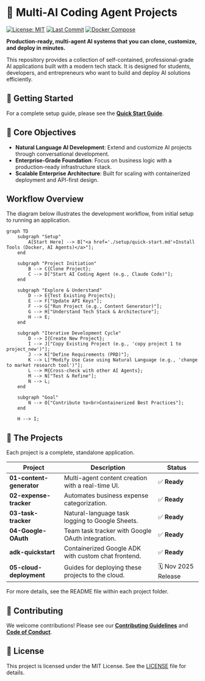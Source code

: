 # 🤖 Multi-AI Coding Agent Projects

[![License: MIT](https://img.shields.io/badge/License-MIT-green.svg)](LICENSE)
[![Last Commit](https://img.shields.io/github/last-commit/pingwu/multi-ai-coding-agent)](https://github.com/pingwu/multi-ai-coding-agent/commits)
[![Docker Compose](https://img.shields.io/badge/Docker-Compose-blue?logo=docker)](#)

**Production-ready, multi-agent AI systems that you can clone, customize, and deploy in minutes.**

This repository provides a collection of self-contained, professional-grade AI applications built with a modern tech stack. It is designed for students, developers, and entrepreneurs who want to build and deploy AI solutions efficiently.

## 🚀 Getting Started

For a complete setup guide, please see the **[Quick Start Guide](./setup/quick-start.md)**.

## 🎯 Core Objectives

*   **Natural Language AI Development**: Extend and customize AI projects through conversational development.
*   **Enterprise-Grade Foundation**: Focus on business logic with a production-ready infrastructure stack.
*   **Scalable Enterprise Architecture**: Built for scaling with containerized deployment and API-first design.

## Workflow Overview

The diagram below illustrates the development workflow, from initial setup to running an application.

```mermaid
graph TD
    subgraph "Setup"
        A[Start Here] --> B["<a href='./setup/quick-start.md'>Install Tools (Docker, AI Agents)</a>"];
    end

    subgraph "Project Initiation"
        B --> C{Clone Project};
        C --> D["Start AI Coding Agent (e.g., Claude Code)"];
    end

    subgraph "Explore & Understand"
        D --> E{Test Existing Projects};
        E --> F["Update API Keys"];
        F --> G["Run Project (e.g., Content Generator)"];
        G --> H["Understand Tech Stack & Architecture"];
        H --> E;
    end

    subgraph "Iterative Development Cycle"
        D --> I{Create New Project};
        I --> J["Copy Existing Project (e.g., 'copy project 1 to project_new')"];
        J --> K["Define Requirements (PRD)"];
        K --> L["Modify Use Case using Natural Language (e.g., 'change to market research tool')"];
        L --> M{Cross-check with other AI Agents};
        M --> N["Test & Refine"];
        N --> L;
    end

    subgraph "Goal"
        N --> O["Contribute to<br>Containerized Best Practices"];
    end

    H --> I;
```

## 📂 The Projects

Each project is a complete, standalone application.

| Project                  | Description                                       | Status               |
| ------------------------ | ------------------------------------------------- | -------------------- |
| **01-content-generator** | Multi-agent content creation with a real-time UI. | ✅ **Ready**          |
| **02-expense-tracker**   | Automates business expense categorization.        | ✅ **Ready**          |
| **03-task-tracker**      | Natural-language task logging to Google Sheets.   | ✅ **Ready**         |
| **04-Google-OAuth**      | Team task tracker with Google OAuth integration.  | ✅ **Ready** |
| **adk-quickstart**       | Containerized Google ADK with custom chat frontend. | ✅ **Ready** |
| **05-cloud-deployment**  | Guides for deploying these projects to the cloud. | 🗓️ Nov 2025 Release |

For more details, see the README file within each project folder.

## 🤝 Contributing

We welcome contributions! Please see our [**Contributing Guidelines**](https://github.com/pingwu/multi-ai-coding-agent/blob/main/CONTRIBUTING.md) and [**Code of Conduct**](https://github.com/pingwu/multi-ai-coding-agent/blob/main/CODE_OF_CONDUCT.md).

## 📄 License

This project is licensed under the MIT License. See the [LICENSE](LICENSE) file for details.